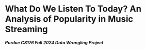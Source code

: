# What Do We Listen To Today? An Analysis of Popularity in Music Streaming
**_Purdue CS176 Fall 2024 Data Wrangling Project_**
